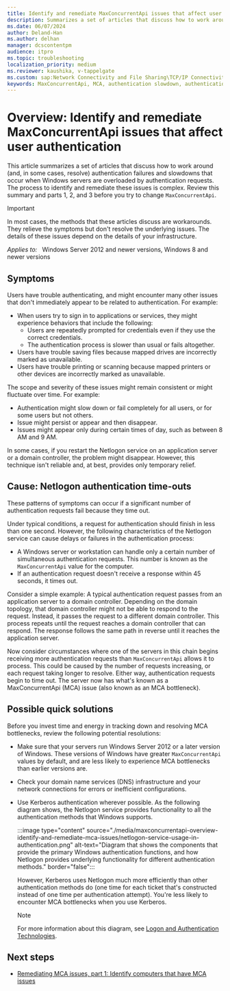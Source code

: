 ```yaml
---
title: Identify and remediate MaxConcurrentApi issues that affect user authentication
description: Summarizes a set of articles that discuss how to work around or resolve authentication failures and slowdowns when Windows servers are overloaded by authentication requests.
ms.date: 06/07/2024
author: Deland-Han
ms.author: delhan
manager: dcscontentpm
audience: itpro
ms.topic: troubleshooting
localization_priority: medium
ms.reviewer: kaushika, v-tappelgate
ms.custom: sap:Network Connectivity and File Sharing\TCP/IP Connectivity (TCP Protocol, NLA, WinHTTP), csstroubleshoot
keywords: MaxConcurrentApi, MCA, authentication slowdown, authentication performance
---
```


# Overview: Identify and remediate MaxConcurrentApi issues that affect user authentication

This article summarizes a set of articles that discuss how to work around (and, in some cases, resolve) authentication failures and slowdowns that occur when Windows servers are overloaded by authentication requests. The process to identify and remediate these issues is complex. Review this summary and parts 1, 2, and 3 before you try to change `MaxConcurrentApi`.

> [!IMPORTANT]  
> In most cases, the methods that these articles discuss are workarounds. They relieve the symptoms but don't resolve the underlying issues. The details of these issues depend on the details of your infrastructure.

_Applies to:_ &nbsp; Windows Server 2012 and newer versions, Windows 8 and newer versions

## Symptoms

Users have trouble authenticating, and might encounter many other issues that don't immediately appear to be related to authentication. For example:

- When users try to sign in to applications or services, they might experience behaviors that include the following:
  - Users are repeatedly prompted for credentials even if they use the correct credentials.
  - The authentication process is slower than usual or fails altogether.
- Users have trouble saving files because mapped drives are incorrectly marked as unavailable.
- Users have trouble printing or scanning because mapped printers or other devices are incorrectly marked as unavailable.

The scope and severity of these issues might remain consistent or might fluctuate over time. For example:

- Authentication might slow down or fail completely for all users, or for some users but not others.
- Issue might persist or appear and then disappear.
- Issues might appear only during certain times of day, such as between 8 AM and 9 AM.

In some cases, if you restart the Netlogon service on an application server or a domain controller, the problem might disappear. However, this technique isn't reliable and, at best, provides only temporary relief.

## Cause: Netlogon authentication time-outs

These patterns of symptoms can occur if a significant number of authentication requests fail because they time out.

Under typical conditions, a request for authentication should finish in less than one second. However, the following characteristics of the Netlogon service can cause delays or failures in the authentication process:

- A Windows server or workstation can handle only a certain number of simultaneous authentication requests. This number is known as the `MaxConcurrentApi` value for the computer.
- If an authentication request doesn't receive a response within 45 seconds, it times out.

Consider a simple example: A typical authentication request passes from an application server to a domain controller. Depending on the domain topology, that domain controller might not be able to respond to the request. Instead, it passes the request to a different domain controller. This process repeats until the request reaches a domain controller that can respond. The response follows the same path in reverse until it reaches the application server.

Now consider circumstances where one of the servers in this chain begins receiving more authentication requests than `MaxConcurrentApi` allows it to process. This could be caused by the number of requests increasing, or each request taking longer to resolve. Either way, authentication requests begin to time out. The server now has what's known as a MaxConcurrentApi (MCA) issue (also known as an MCA bottleneck).

## Possible quick solutions

Before you invest time and energy in tracking down and resolving MCA bottlenecks, review the following potential resolutions:

- Make sure that your servers run Windows Server 2012 or a later version of Windows. These versions of Windows have greater `MaxConcurrentApi` values by default, and are less likely to experience MCA bottlenecks than earlier versions are.
- Check your domain name services (DNS) infrastructure and your network connections for errors or inefficient configurations.  
- Use Kerberos authentication wherever possible. As the following diagram shows, the Netlogon service provides functionality to all the authentication methods that Windows supports.  

  :::image type="content" source="./media/maxconcurrentapi-overview-identify-and-remediate-mca-issues/netlogon-service-usage-in-authentication.png" alt-text="Diagram that shows the components that provide the primary Windows authentication functions, and how Netlogon provides underlying functionality for different authentication methods." border="false":::

  However, Kerberos uses Netlogon much more efficiently than other authentication methods do (one time for each ticket that's constructed instead of one time per authentication attempt). You're less likely to encounter MCA bottlenecks when you use Kerberos.
  > [!NOTE]  
  > For more information about this diagram, see [Logon and Authentication Technologies](/previous-versions/windows/it-pro/windows-server-2003/cc780455(v=ws.10)).

## Next steps

- [Remediating MCA issues, part 1: Identify computers that have MCA issues](maxconcurrentapi-1-identify-computers-that-have-mca-issues.md)

